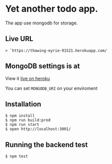 # Yet another todo app.

The app use mongodb for storage.

## Live URL
    > `https://thawing-eyrie-91521.herokuapp.com/


## MongoDB settings is at

View it [live on heroku](https://thawing-eyrie-91521.herokuapp.com/)
   

You can set `MONGODB_URI` on your enviroment

## Installation

    $ npm install
    $ npm run build:prod
    $ npm run start
    $ open http://localhost:3001/

## Running the backend test

    $ npm test

